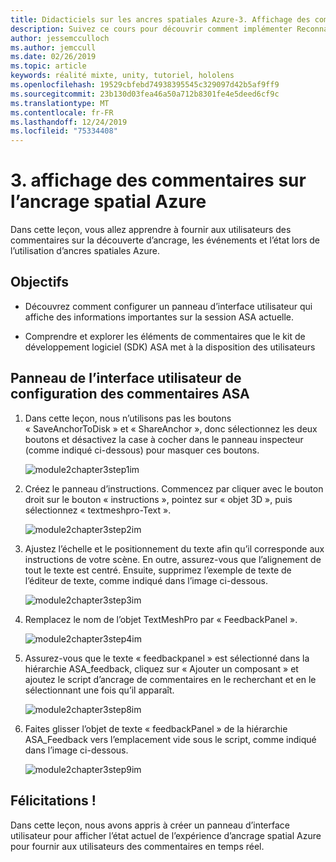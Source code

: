 ```yaml
---
title: Didacticiels sur les ancres spatiales Azure-3. Affichage des commentaires sur l’ancrage spatial Azure
description: Suivez ce cours pour découvrir comment implémenter Reconnaissance faciale Azure au sein d’une application de réalité mixte.
author: jessemcculloch
ms.author: jemccull
ms.date: 02/26/2019
ms.topic: article
keywords: réalité mixte, unity, tutoriel, hololens
ms.openlocfilehash: 19529cbfebd74938395545c329097d42b5af9ff9
ms.sourcegitcommit: 23b130d03fea46a50a712b8301fe4e5deed6cf9c
ms.translationtype: MT
ms.contentlocale: fr-FR
ms.lasthandoff: 12/24/2019
ms.locfileid: "75334408"
---
```

# <a name="3-displaying-azure-spatial-anchor-feedback"></a>3. affichage des commentaires sur l’ancrage spatial Azure

Dans cette leçon, vous allez apprendre à fournir aux utilisateurs des commentaires sur la découverte d’ancrage, les événements et l’état lors de l’utilisation d’ancres spatiales Azure.

## <a name="objectives"></a>Objectifs

* Découvrez comment configurer un panneau d’interface utilisateur qui affiche des informations importantes sur la session ASA actuelle.

* Comprendre et explorer les éléments de commentaires que le kit de développement logiciel (SDK) ASA met à la disposition des utilisateurs

## <a name="set-up-asa-feedback-ui-panel"></a>Panneau de l’interface utilisateur de configuration des commentaires ASA

1. Dans cette leçon, nous n’utilisons pas les boutons « SaveAnchorToDisk » et « ShareAnchor », donc sélectionnez les deux boutons et désactivez la case à cocher dans le panneau inspecteur (comme indiqué ci-dessous) pour masquer ces boutons.

    ![module2chapter3step1im](images/module2chapter3step1im.PNG)

2. Créez le panneau d’instructions. Commencez par cliquer avec le bouton droit sur le bouton « instructions », pointez sur « objet 3D », puis sélectionnez « textmeshpro-Text ».

    ![module2chapter3step2im](images/module2chapter3step2im.PNG)

3. Ajustez l’échelle et le positionnement du texte afin qu’il corresponde aux instructions de votre scène. En outre, assurez-vous que l’alignement de tout le texte est centré. Ensuite, supprimez l’exemple de texte de l’éditeur de texte, comme indiqué dans l’image ci-dessous.

    ![module2chapter3step3im](images/module2chapter3step3im.PNG)

4. Remplacez le nom de l’objet TextMeshPro par « FeedbackPanel ».

    ![module2chapter3step4im](images/module2chapter3step4im.PNG)

5. Assurez-vous que le texte « feedbackpanel » est sélectionné dans la hiérarchie ASA_feedback, cliquez sur « Ajouter un composant » et ajoutez le script d’ancrage de commentaires en le recherchant et en le sélectionnant une fois qu’il apparaît.

    ![module2chapter3step8im](images/module2chapter3step8im.PNG)

6. Faites glisser l’objet de texte « feedbackPanel » de la hiérarchie ASA_Feedback vers l’emplacement vide sous le script, comme indiqué dans l’image ci-dessous.

    ![module2chapter3step9im](images/module2chapter3step9im.PNG)

## <a name="congratulations"></a>Félicitations !

Dans cette leçon, nous avons appris à créer un panneau d’interface utilisateur pour afficher l’état actuel de l’expérience d’ancrage spatial Azure pour fournir aux utilisateurs des commentaires en temps réel.

